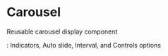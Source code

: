 # Carousel

Reusable carousel display component

: Indicators, Auto slide, Interval, and Controls options


